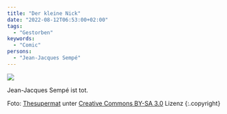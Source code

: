 ```yaml
---
title: "Der kleine Nick"
date: "2022-08-12T06:53:00+02:00"
tags:
  - "Gestorben"
keywords:
  - "Comic"
persons:
  - "Jean-Jacques Sempé"
---
```


![](/images/5A8599CE-3668-4E97-898F-49FBAF791E6B.jpeg)

Jean-Jacques Sempé ist tot.

Foto: [Thesupermat](https://commons.wikimedia.org/wiki/File:Salon_du_livre_de_Paris_2011_-_Jean-Jacques_Semp%C3%A9_-_005.jpg) unter [Creative Commons BY-SA 3.0](https://creativecommons.org/licenses/by-sa/3.0) Lizenz {:.copyright}
